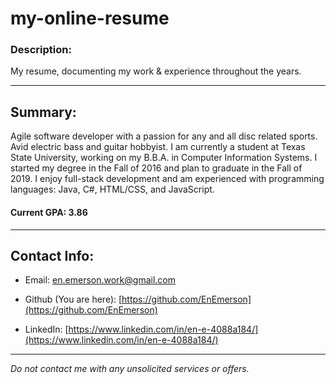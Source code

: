 # my-online-resume

### Description:

My resume, documenting my work \& experience throughout the years.

---

## Summary:

Agile software developer with a passion for any and all disc related sports. Avid electric bass and guitar hobbyist. 
I am currently a student at Texas State University, working on my B.B.A. in Computer Information Systems. 
I started my degree in the Fall of 2016 and plan to graduate in the Fall of 2019. I enjoy full-stack development and am experienced with programming languages: Java, C#, HTML/CSS, and JavaScript.

#### Current GPA: 3.86

---

## Contact Info:

* Email: en.emerson.work@gmail.com

* Github (You are here): [https://github.com/EnEmerson](https://github.com/EnEmerson) 

* LinkedIn: [https://www.linkedin.com/in/en-e-4088a184/](https://www.linkedin.com/in/en-e-4088a184/)

---

*Do not contact me with any unsolicited services or offers.*





